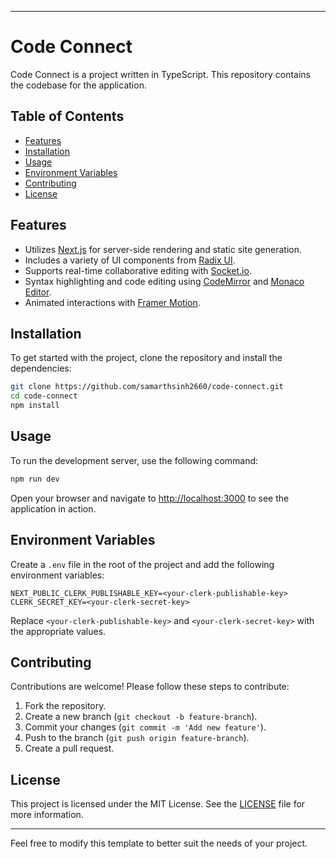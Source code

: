 
---

# Code Connect

Code Connect is a project written in TypeScript. This repository contains the codebase for the application.

## Table of Contents

- [Features](#features)
- [Installation](#installation)
- [Usage](#usage)
- [Environment Variables](#environment-variables)
- [Contributing](#contributing)
- [License](#license)

## Features

- Utilizes [Next.js](https://nextjs.org) for server-side rendering and static site generation.
- Includes a variety of UI components from [Radix UI](https://www.radix-ui.com/).
- Supports real-time collaborative editing with [Socket.io](https://socket.io/).
- Syntax highlighting and code editing using [CodeMirror](https://codemirror.net/) and [Monaco Editor](https://microsoft.github.io/monaco-editor/).
- Animated interactions with [Framer Motion](https://www.framer.com/motion/).

## Installation

To get started with the project, clone the repository and install the dependencies:

```sh
git clone https://github.com/samarthsinh2660/code-connect.git
cd code-connect
npm install
```

## Usage

To run the development server, use the following command:

```sh
npm run dev
```

Open your browser and navigate to [http://localhost:3000](http://localhost:3000) to see the application in action.

## Environment Variables

Create a `.env` file in the root of the project and add the following environment variables:

```env
NEXT_PUBLIC_CLERK_PUBLISHABLE_KEY=<your-clerk-publishable-key>
CLERK_SECRET_KEY=<your-clerk-secret-key>
```

Replace `<your-clerk-publishable-key>` and `<your-clerk-secret-key>` with the appropriate values.

## Contributing

Contributions are welcome! Please follow these steps to contribute:

1. Fork the repository.
2. Create a new branch (`git checkout -b feature-branch`).
3. Commit your changes (`git commit -m 'Add new feature'`).
4. Push to the branch (`git push origin feature-branch`).
5. Create a pull request.

## License

This project is licensed under the MIT License. See the [LICENSE](LICENSE) file for more information.

---

Feel free to modify this template to better suit the needs of your project.
